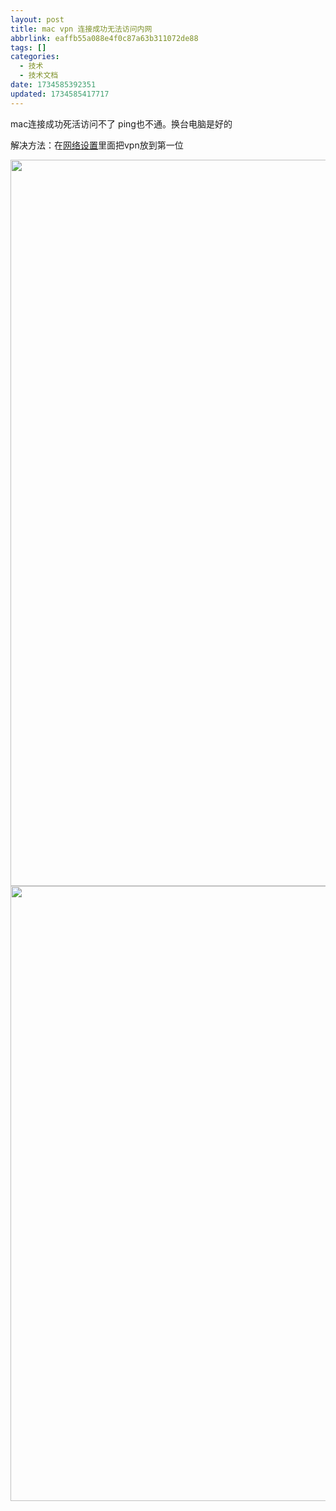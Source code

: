 ```yaml
---
layout: post
title: mac vpn 连接成功无法访问内网
abbrlink: eaffb55a088e4f0c87a63b311072de88
tags: []
categories:
  - 技术
  - 技术文档
date: 1734585392351
updated: 1734585417717
---
```


mac连接成功死活访问不了 ping也不通。换台电脑是好的

解决方法：在[网络设置](https://so.csdn.net/so/search?q=%E7%BD%91%E7%BB%9C%E8%AE%BE%E7%BD%AE\&spm=1001.2101.3001.7020)里面把vpn放到第一位

<img alt height="1200" src="/resources/8582b29ac84b444f842daf46eb5cc842.png" width="1162" style="box-sizing: border-box; outline: none; border: 0px; max-width: 100%; height: auto; font-synthesis-style: auto; overflow-wrap: break-word; cursor: zoom-in;" class="jop-noMdConv"> <img alt height="754" src="/resources/a22af243a046446caee3d71741e1851e.png" width="984" style="box-sizing: border-box; outline: none; border: 0px; max-width: 100%; height: auto; font-synthesis-style: auto; overflow-wrap: break-word; cursor: zoom-in;" class="jop-noMdConv">
